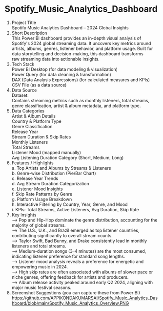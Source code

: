 # Spotify_Music_Analytics_Dashboard<br>
1. Project Title<br>
Spotify Music Analytics Dashboard – 2024 Global Insights<br>
2. Short Description<br>
This Power BI dashboard provides an in-depth visual analysis of Spotify's 2024 global streaming data. It uncovers key metrics around<br> artists, albums, genres, listener behavior, and platform usage. Built for data storytelling and decision-making, this dashboard transforms<br> raw streaming data into actionable insights.<br>
3. Tech Stack<br>
Power BI Desktop (for data modeling & visualization)<br>
Power Query (for data cleaning & transformation)<br>
DAX (Data Analysis Expressions) (for calculated measures and KPIs)<br>
CSV File (as a data source)<br>
4. Data Source<br>
Dataset:<br>
Contains streaming metrics such as monthly listeners, total streams, genre classification, artist & album metadata, and platform type.<br>
5. Data Categories<br>
Artist & Album Details<br>
Country & Platform Type<br>
Genre Classification<br>
Release Year<br>
Stream Duration & Skip Rates<br>
Monthly Listeners<br>
Total Streams<br>
Listener Mood (mapped manually)<br>
Avg Listening Duration Category (Short, Medium, Long)<br>
6. Features / Highlights<br>
a. Top Artists and Albums by Streams & Listeners<br>
b. Genre-wise Distribution (Pie/Bar Chart)<br>
c. Release Year Trends<br>
d. Avg Stream Duration Categorization<br>
e. Listener Mood Insights<br>
f. Skip Rate Patterns by Genre<br>
g. Platform Usage Breakdown<br>
h. Interactive Filtering by Country, Year, Genre, and Mood<br>
i. KPIs: Total Streams, Active Listeners, Avg Duration, Skip Rate<br>
7. Key Insights<br>
--> Pop and Hip-Hop dominate the genre distribution, accounting for the majority of global streams.<br>
--> The U.S., U.K., and Brazil emerged as top listener countries, contributing significantly to overall stream counts.<br>
--> Taylor Swift, Bad Bunny, and Drake consistently lead in monthly listeners and total streams.<br>
--> Medium-duration songs (3–4 minutes) are the most consumed, indicating listener preference for standard song lengths.<br>
--> Listener mood analysis reveals a preference for energetic and empowering music in 2024.<br>
--> High skip rates are often associated with albums of slower pace or niche genres, offering feedback for artists and producers.<br>
--> Album release activity peaked around early Q2 2024, aligning with major music festival seasons.<br>
8. Screenshot Suggestions (you can capture these from Power BI)<br>
https://github.com/APPIKONDAKUMARSAI/Spotify_Music_Analytics_Dashboard/blob/main/Spotify_Music_Analytics_Overview.PNG

